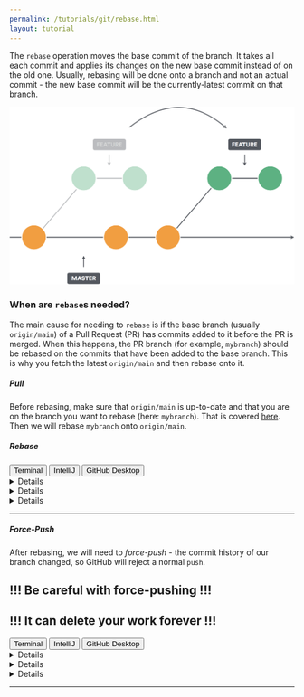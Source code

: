 ```yaml
---
permalink: /tutorials/git/rebase.html
layout: tutorial
---
```

The `rebase` operation moves the base commit of the branch.
It takes all each commit and applies its changes on the new base commit instead of on the old one.
Usually, rebasing will be done onto a branch and not an actual commit - the new base commit will be the currently-latest commit on that branch.

<img src="img/rebase-diagram.png" width=700/>

### When are `rebase`s needed?
The main cause for needing to `rebase` is if the base branch (usually `origin/main`) of a Pull Request (PR) has commits added to it before the PR is merged.
When this happens, the PR branch (for example, `mybranch`) should be rebased on the commits that have been added to the base branch.
This is why you fetch the latest `origin/main` and then rebase onto it.

##### Pull
Before rebasing, make sure that `origin/main` is up-to-date and that you are on the branch you want to rebase (here: `mybranch`).
That is covered [here](./create-branch.html#pulling-codeorigincode).
Then we will rebase `mybranch` onto `origin/main`.

##### Rebase
<div class="tab">
  <button class="tablinks" onclick="switchTo(event, 'cmd-rebase')">Terminal</button>
  <button style="" class="tablinks" onclick="switchTo(event, 'ij-rebase')">IntelliJ</button>
  <button style="" class="tablinks" onclick="switchTo(event, 'ghd-rebase')">GitHub Desktop</button>
</div>

<details id="cmd-rebase">

```ps
git rebase origin/main
```

</details>
<details id="ghd-rebase">

Click on `Branch > Rebase current branch`, select the branch to rebase onto, and click `Start rebase`.


![](img/ghd-rebase.png)

</details>
<details id="ij-rebase">

Open `Git > Rebase` from the top menu, and selecting `origin/main` (the new base).

</details>

---

##### Force-Push
After rebasing, we will need to _force-push_ - the commit history of our branch changed, so GitHub will reject a normal `push`.

## **!!! Be careful with force-pushing !!!**
## **!!! It can delete your work forever !!!**

<div class="tab">
  <button class="tablinks" onclick="switchTo(event, 'cmd-forcepush')">Terminal</button>
  <button style="" class="tablinks" onclick="switchTo(event, 'ij-forcepush')">IntelliJ</button>
  <button style="" class="tablinks" onclick="switchTo(event, 'ghd-forcepush')">GitHub Desktop</button>
</div>

<details id="cmd-forcepush">

```ps
git push --force-with-lease
```

</details>
<details id="ghd-forcepush">

GitHub Desktop does not support force-pushing. Use the terminal/command-line or IntelliJ.

</details>
<details id="ij-forcepush">

As with regular `push`ing, click on the green arrow on the top-left corner of the screen to open the push dialog.
Unlike with regular pushing, click on the triangle next to `Push` and click on `Force Push`.

![](img/ij-forcepush.png)

</details>

---

